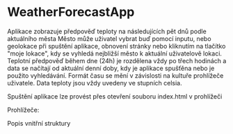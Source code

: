 # WeatherForecastApp
Aplikace zobrazuje předpověď teploty na následujících pět dnů podle aktuálního města
Město může uživatel vybrat buď pomocí inputu, nebo geolokace při spuštění aplikace, obnovení stránky nebo kliknutím na tlačítko "moje lokace",
kdy se vyhledá nejbližší město k aktuální uživatelově lokaci.
Teplotní předpověď během dne (24h) je rozdělena vždy po třech hodinách a data se načítají od aktuální denní doby,
kdy je aplikace spušťěna nebo je použito vyhledávání. 
Formát času se mění v závislosti na kultuře prohlížeče uživatele. Data teploty jsou vždy uvedeny ve stupních celsia.

Spuštění aplikace lze provést přes otevření souboru index.html v prohlížeči

Prohlížeče:

Popis vnitřní struktury
